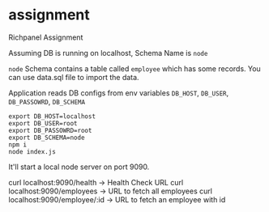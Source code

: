 # assignment
Richpanel Assignment

Assuming DB is running on localhost, Schema Name is `node`

`node` Schema contains a table called `employee` which has some records. You can use data.sql file to import the data.

Application reads DB configs from env variables `DB_HOST`, `DB_USER`, `DB_PASSOWRD`, `DB_SCHEMA`

```
export DB_HOST=localhost
export DB_USER=root
export DB_PASSOWRD=root
export DB_SCHEMA=node
npm i
node index.js

```


It'll start a local node server on port 9090. 

curl localhost:9090/health  -> Health Check URL
curl localhost:9090/employees  ->  URL  to fetch all employees
curl localhost:9090/employee/:id -> URL to fetch an employee with id


